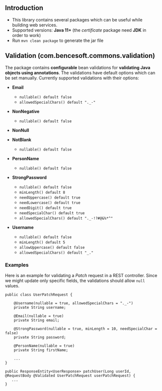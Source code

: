 ## Introduction
* This library contains several packages which can be useful while building web services.
* Supported versions: **Java 11+** (the _certificate_ package need **JDK** in order to work)
* Run `mvn clean package` to generate the jar file

## Validation (com.bencesoft.commons.validation)

The package contains **configurable** bean validations for **validating Java objects using annotations**. The validations have default options which can be set manually. Currently supported validations with their options:

* **Email**
    * `nullable() default false`
    * `allowedSpecialChars() default "._-"`

* **NonNegative**
    * `nullable() default false`

* **NonNull**

* **NotBlank**
    * `nullable() default false`

* **PersonName**
    * `nullable() default false`

* **StrongPassword**
    * `nullable() default false`
    * `minLength() default 8`
    * `needUppercase() default true`
    * `needLowercase() default true`
    * `needDigit() default true`
    * `needSpecialChar() default true`
    * `allowedSpecialChars() default "._-!?#@&%*^"`
 
* **Username**
    * `nullable() default false`
    * `minLength() default 5`
    * `allowUppercase() default false`
    * `allowedSpecialChars() default "_."`
      
### Examples
Here is an example for validating a _Patch_ request in a REST controller. Since we might update only specific fields, the validations should allow `null` values.
```
public class UserPatchRequest {

    @Username(nullable = true, allowedSpecialChars = "._-")
    private String username;

    @Email(nullable = true)
    private String email;

    @StrongPassword(nullable = true, minLength = 10, needSpecialChar = false)
    private String password;

    @PersonName(nullable = true)
    private String firstName;

    ...
}

public ResponseEntity<UserResponse> patchUser(Long userId, @RequestBody @Validated UserPatchRequest userPatchRequest) {
   ...
}
```

